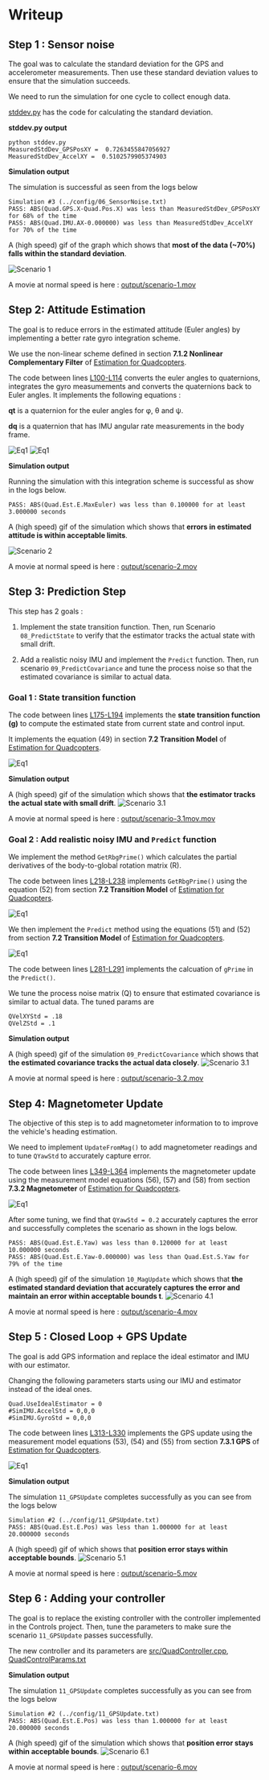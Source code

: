 
# Writeup

## Step 1 : Sensor noise

The goal was to calculate the standard deviation for the GPS and accelerometer measurements. Then use these standard deviation values to ensure that the simulation succeeds. 

We need to run the simulation for one cycle to collect enough data.

[stddev.py](stddev.py) has the code for calculating the standard deviation. 

**stddev.py output**
```
python stddev.py
MeasuredStdDev_GPSPosXY =  0.7263455847056927
MeasuredStdDev_AccelXY =  0.5102579905374903
```

**Simulation output**

The simulation is successful as seen from the logs below
```
Simulation #3 (../config/06_SensorNoise.txt)
PASS: ABS(Quad.GPS.X-Quad.Pos.X) was less than MeasuredStdDev_GPSPosXY for 68% of the time
PASS: ABS(Quad.IMU.AX-0.000000) was less than MeasuredStdDev_AccelXY for 70% of the time
```

A (high speed) gif of the graph which shows that **most of the data (~70%) falls within the standard deviation**.

![Scenario 1](output/scenario-1.mov.gif)

A movie at normal speed is here : [output/scenario-1.mov](output/scenario-1.mov)

## Step 2: Attitude Estimation

The goal is to reduce errors in the estimated attitude (Euler angles) by implementing a better rate gyro integration scheme.

We use the non-linear scheme defined in section **7.1.2 Nonlinear Complementary Filter**  of [Estimation for Quadcopters](https://www.overleaf.com/read/vymfngphcccj).

The code between lines [L100-L114](https://github.com/arrawatia/FCND-Estimation-CPP/blob/master/src/QuadEstimatorEKF.cpp#L100-L114) converts the euler angles to quaternions, integrates the gyro measumements and converts the quaternions back to Euler angles. It implements the following equations :
      
**qt** is a quaternion for the euler angles for φ, θ and ψ. 

**dq** is a quaternion that has IMU angular rate measurements in the body frame.

![Eq1](images/scenario-2-eq-1.png)
![Eq1](images/scenario-2-eq-2.png)

**Simulation output**

Running the simulation with this integration scheme is successful as show in the logs below.
```
PASS: ABS(Quad.Est.E.MaxEuler) was less than 0.100000 for at least 3.000000 seconds
```

A (high speed) gif of the simulation which shows that **errors in estimated attitude is within acceptable limits**.

![Scenario 2](output/scenario-2.mov.gif)

A movie at normal speed is here : [output/scenario-2.mov](output/scenario-2.mov)

## Step 3: Prediction Step

This step has 2 goals :

1. Implement the state transition function. Then, run Scenario `08_PredictState` to verify that the estimator tracks the actual state with small drift.

2. Add a realistic noisy IMU and implement the `Predict` function. Then, run scenario `09_PredictCovariance` and tune the process noise so that the estimated covariance is similar to actual data.

### Goal 1 : State transition function

The code between lines [L175-L194](https://github.com/arrawatia/FCND-Estimation-CPP/blob/master/src/QuadEstimatorEKF.cpp#L175-L194) implements the **state transition function (g)** to compute the estimated state from current state and control input. 

It implements the equation (49) in section **7.2 Transition Model**  of [Estimation for Quadcopters](https://www.overleaf.com/read/vymfngphcccj).

![Eq1](images/scenario-3-eq-1.png)

**Simulation output**

A (high speed) gif of the simulation which shows that **the estimator tracks the actual state with small drift**. 
![Scenario 3.1](output/scenario-3.1mov.mov.gif)

A movie at normal speed is here : [output/scenario-3.1mov.mov](output/scenario-3.1mov.mov)

### Goal 2 : Add realistic noisy IMU and `Predict` function

We implement the method `GetRbgPrime()` which calculates the partial derivatives of the body-to-global rotation matrix (R). 

The code between lines [L218-L238](https://github.com/arrawatia/FCND-Estimation-CPP/blob/master/src/QuadEstimatorEKF.cpp#L218-L238) implements `GetRbgPrime()` using the equation (52) from section **7.2 Transition Model**  of [Estimation for Quadcopters](https://www.overleaf.com/read/vymfngphcccj). 

![Eq1](images/scenario-3-eq-2.png)

We then implement the `Predict` method using the equations (51) and (52) from section **7.2 Transition Model**  of [Estimation for Quadcopters](https://www.overleaf.com/read/vymfngphcccj).

![Eq1](images/scenario-3-eq-3.png)

The code between lines [L281-L291](https://github.com/arrawatia/FCND-Estimation-CPP/blob/master/src/QuadEstimatorEKF.cpp#L281-L291) implements the calcuation of `gPrime` in the `Predict()`.

We tune the process noise matrix (Q) to ensure that estimated covariance is similar to actual data. The tuned params are 
```
QVelXYStd = .18
QVelZStd = .1
```

**Simulation output**

A (high speed) gif of the simulation `09_PredictCovariance` which shows that **the estimated covariance tracks the actual data closely**. 
![Scenario 3.1](output/scenario-3.2.mov.gif)

A movie at normal speed is here : [output/scenario-3.2.mov](output/scenario-3.2.mov)

## Step 4: Magnetometer Update

The objective of this step is to add magnetometer information to to improve the vehicle's heading estimation. 

We need to implement `UpdateFromMag()` to add magnetometer readings and to tune `QYawStd` to accurately capture error.

The code between lines [L349-L364](https://github.com/arrawatia/FCND-Estimation-CPP/blob/master/src/QuadEstimatorEKF.cpp#L349-L364) implements the magnetometer update using the measurement model equations (56), (57) and (58) from section **7.3.2 Magnetometer**  of [Estimation for Quadcopters](https://www.overleaf.com/read/vymfngphcccj).

![Eq1](images/scenario-4-eq-1.png)

After some tuning, we find that `QYawStd = 0.2` accurately captures the error and successfully completes the scenario as shown in the logs below.

```
PASS: ABS(Quad.Est.E.Yaw) was less than 0.120000 for at least 10.000000 seconds
PASS: ABS(Quad.Est.E.Yaw-0.000000) was less than Quad.Est.S.Yaw for 79% of the time
```

A (high speed) gif of the simulation `10_MagUpdate` which shows that **the estimated standard deviation that accurately captures the error and maintain an error within acceptable bounds t**. 
![Scenario 4.1](output/scenario-4.mov.gif)

A movie at normal speed is here : [output/scenario-4.mov](output/scenario-4.mov)

## Step 5 : Closed Loop + GPS Update

The goal is add GPS information and replace the ideal estimator and IMU with our estimator.

Changing the following parameters starts using our IMU and estimator instead of the ideal ones.

```
Quad.UseIdealEstimator = 0
#SimIMU.AccelStd = 0,0,0
#SimIMU.GyroStd = 0,0,0
```

The code between lines [L313-L330](https://github.com/arrawatia/FCND-Estimation-CPP/blob/master/src/QuadEstimatorEKF.cpp#L313-L330) implements the GPS update using the measurement model equations (53), (54) and (55) from section **7.3.1 GPS**  of [Estimation for Quadcopters](https://www.overleaf.com/read/vymfngphcccj).

![Eq1](images/scenario-5-eq-1.png)

**Simulation output**

The simulation `11_GPSUpdate` completes successfully as you can see from the logs below

```
Simulation #2 (../config/11_GPSUpdate.txt)
PASS: ABS(Quad.Est.E.Pos) was less than 1.000000 for at least 20.000000 seconds
```

A (high speed) gif of  which shows that **position error stays within acceptable bounds**. 
![Scenario 5.1](output/scenario-5.mov.gif)

A movie at normal speed is here : [output/scenario-5.mov](output/scenario-5.mov)

## Step 6 : Adding your controller

The goal is to replace the existing controller with the controller implemented in the Controls project. Then, tune the parameters to make sure the scenario `11_GPSUpdate` passes successfully.

The new controller and its parameters are [src/QuadController.cpp](src/QuadController.cpp), [QuadControlParams.txt](QuadControlParams.txt)

**Simulation output**

The simulation `11_GPSUpdate` completes successfully as you can see from the logs below

```Simulation #1 (../config/11_GPSUpdate.txt)
Simulation #2 (../config/11_GPSUpdate.txt)
PASS: ABS(Quad.Est.E.Pos) was less than 1.000000 for at least 20.000000 seconds
```

A (high speed) gif of the simulation which shows that **position error stays within acceptable bounds**. 
![Scenario 6.1](output/scenario-6.mov.gif)

A movie at normal speed is here : [output/scenario-6.mov](output/scenario-6.mov)





